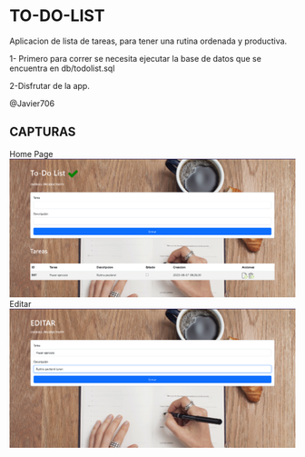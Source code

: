 # TO-DO-LIST
Aplicacion de lista de tareas, para tener una rutina ordenada y productiva.

1- Primero para correr se necesita ejecutar la base de datos que se encuentra en
db/todolist.sql

2-Disfrutar de la app.

@Javier706
## CAPTURAS
Home Page
![Alt text](Screenshot/Home.png)
Editar
![Alt text](Screenshot/Editar.png)